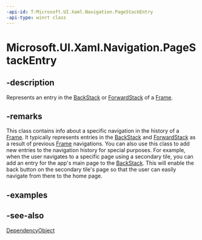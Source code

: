 ```yaml
---
-api-id: T:Microsoft.UI.Xaml.Navigation.PageStackEntry
-api-type: winrt class
---
```


<!-- Class syntax.
public class PageStackEntry : Windows.UI.Xaml.DependencyObject, Windows.UI.Xaml.Navigation.IPageStackEntry
-->

# Microsoft.UI.Xaml.Navigation.PageStackEntry

## -description
Represents an entry in the [BackStack](../microsoft.ui.xaml.controls/frame_backstack.md) or [ForwardStack](../microsoft.ui.xaml.controls/frame_forwardstack.md) of a [Frame](../microsoft.ui.xaml.controls/frame.md).

## -remarks
This class contains info about a specific navigation in the history of a [Frame](../microsoft.ui.xaml.controls/frame.md). It typically represents entries in the [BackStack](../microsoft.ui.xaml.controls/frame_backstack.md) and [ForwardStack](../microsoft.ui.xaml.controls/frame_forwardstack.md) as a result of previous [Frame](../microsoft.ui.xaml.controls/frame.md) navigations. You can also use this class to add new entries to the navigation history for special purposes. For example, when the user navigates to a specific page using a secondary tile, you can add an entry for the app's main page to the [BackStack](../microsoft.ui.xaml.controls/frame_backstack.md). This will enable the back button on the secondary tile's page so that the user can easily navigate from there to the home page.

## -examples

## -see-also
[DependencyObject](../microsoft.ui.xaml/dependencyobject.md)
